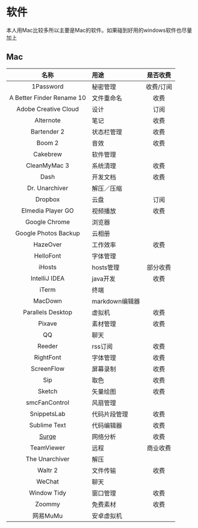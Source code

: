 # 软件

本人用Mac比较多所以主要是Mac的软件。如果碰到好用的windows软件也尽量加上

## Mac

| 名称 | 用途 | 是否收费 |
|:-----:|:-----|:-----:|
|1Password|秘密管理|收费/订阅|
|A Better Finder Rename 10|文件重命名|收费|
|Adobe Creative Cloud|设计|订阅|
|Alternote|笔记|收费|
|Bartender 2|状态栏管理|收费|
|Boom 2|音效|收费|
|Cakebrew|软件管理||
|CleanMyMac 3|系统清理|收费|
|Dash|开发文档|收费|
|Dr. Unarchiver|解压／压缩||
|Dropbox|云盘|订阅|
|Elmedia Player GO|视频播放|收费|
|Google Chrome|浏览器||
|Google Photos Backup|云相册||
|HazeOver|工作效率|收费|
|HelloFont|字体管理||
|iHosts|hosts管理|部分收费|
|IntelliJ IDEA|java开发|收费|
|iTerm|终端||
|MacDown|markdown编辑器||
|Parallels Desktop|虚拟机|收费|
|Pixave|素材管理|收费|
|QQ|聊天||
|Reeder|rss订阅|收费|
|RightFont|字体管理|收费|
|ScreenFlow|屏幕录制|收费|
|Sip|取色|收费|
|Sketch|矢量绘图|收费|
|smcFanControl|风扇管理|
|SnippetsLab|代码片段管理|收费|
|Sublime Text|代码编辑器|收费|
|[Surge](/apps/surge/README.md)|网络分析|收费|
|TeamViewer|远程|商业收费|
|The Unarchiver|解压||
|Waltr 2|文件传输|收费|
|WeChat|聊天||
|Window Tidy|窗口管理|收费|
|Zoommy|免费素材|收费|
|网易MuMu|安卓虚拟机||
